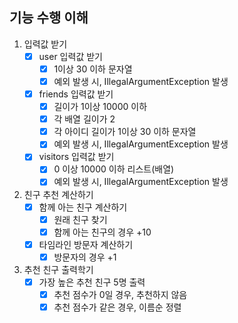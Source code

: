 ## 기능 수행 이해
1. 입력값 받기
    - [x] user 입력값 받기
      - [x] 1이상 30 이하 문자열
      - [x] 예외 발생 시, IllegalArgumentException 발생
    - [x] friends 입력값 받기
      - [x] 길이가 1이상 10000 이하
      - [x] 각 배열 길이가 2
      - [x] 각 아이디 길이가 1이상 30 이하 문자열
      - [x] 예외 발생 시, IllegalArgumentException 발생
    - [x] visitors 입력값 받기
      - [x] 0 이상 10000 이하 리스트(배열)
      - [x] 예외 발생 시, IllegalArgumentException 발생
2. 친구 추천 계산하기
   - [x] 함께 아는 친구 계산하기
     - [x] 원래 친구 찾기 
     - [x] 함께 아는 친구의 경우 +10
   - [x] 타임라인 방문자 계산하기
     - [x] 방문자의 경우 +1
3. 추천 친구 출력학기
   - [x] 가장 높은 추천 친구 5명 출력
     - [x] 추천 점수가 0일 경우, 추천하지 않음
     - [x] 추천 점수가 같은 경우, 이름순 정렬
